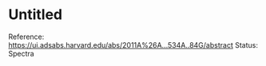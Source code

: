 # Untitled

Reference: https://ui.adsabs.harvard.edu/abs/2011A%26A...534A..84G/abstract
Status: Spectra